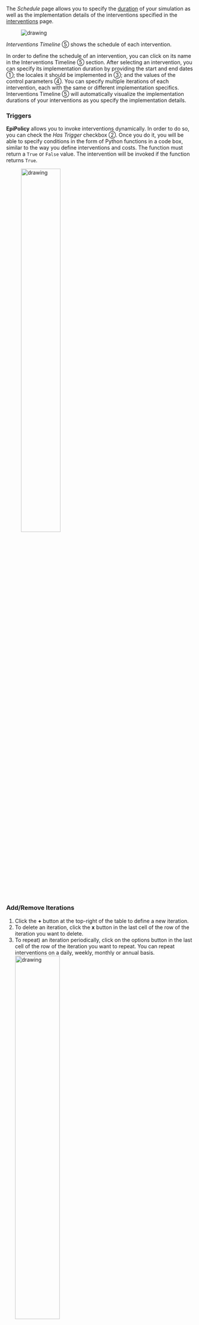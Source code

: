 The *Schedule* page allows you to specify the [duration](https://epipolicy.github.io/assets/duration.png) of your simulation as well as the implementation details of the interventions specified in the [interventions](/#intervention) page.

<figure>
    <img src="https://epipolicy.github.io/assets/schedule.png" alt="drawing"/>
</figure>


*Interventions Timeline* ⑤ shows the schedule of each intervention. 

In order to define the schedule of an intervention, you can click on its name in the Interventions Timeline ⑤ section. After selecting an intervention, you can specify its implementation duration by providing the start and end dates ①; the locales it should be implemented in ③; and the values of the control parameters ④. You can specify multiple iterations of each intervention, each with the same or different implementation specifics. Interventions Timeline ⑤ will automatically visualize the implementation durations of your interventions as you specify the implementation details.


### Triggers
**EpiPolicy** allows you to invoke interventions dynamically. In order to do so, you can check the *Has Trigger* checkbox ②. Once you do it, you will be able to specify conditions in the form of Python functions in a code box, similar to the way you define interventions and costs. The function must return a ``True`` or ``False`` value. The intervention will be invoked if the function returns ``True``.

<figure>
    <img src="https://epipolicy.github.io/assets/trigger.png" alt="drawing" style="width:50%;"/>
</figure>

### Add/Remove Iterations

1. Click the **+** button at the top-right of the table to define a new iteration. 
2. To delete an iteration, click the **x** button in the last cell of the row of the iteration you want to delete. 
3. To repeat)  an iteration periodically, click on the options button in the last cell of the row of the iteration you want to repeat. You can repeat interventions on a daily, weekly, monthly or annual basis.
    <img src="https://epipolicy.github.io/assets/schedule-qa.png" alt="drawing" style="width:50%;"/>



<!-- ⓪ ① ② ③ ④ ⑤  -->